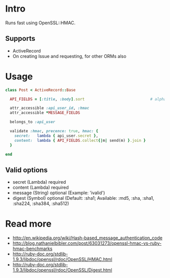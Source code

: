 Intro
=====

Runs fast using OpenSSL::HMAC.


Supports
--------

* ActiveRecord
* On creating Issue and requesting, for other ORMs also



Usage
=====

```ruby
class Post < ActiveRecord::Base

  API_FIELDS = [:title, :body].sort                             # alphabetic order

  attr_accessible :api_user_id, :hmac
  attr_accessible *MESSAGE_FIELDS

  belongs_to :api_user

  validate :hmac, precence: true, hmac: {
    secret:   lambda { api_user.secret },                           
    content:  lambda { API_FIELDS.collect{|m| send(m) }.join }
  }

end
```


Valid options
-------------

* secret (Lambda) required
* content (Lambda) required
* message (String) optional (Example: 'ivalid')
* digest (Symbol) optional (Default: :sha1; Available: :md5, :sha, :sha1, :sha224, :sha384, :sha512)


Read more
=========

* http://en.wikipedia.org/wiki/Hash-based_message_authentication_code
* http://blog.nathanielbibler.com/post/63031273/openssl-hmac-vs-ruby-hmac-benchmarks
* http://ruby-doc.org/stdlib-1.9.3/libdoc/openssl/rdoc/OpenSSL/HMAC.html
* http://ruby-doc.org/stdlib-1.9.3/libdoc/openssl/rdoc/OpenSSL/Digest.html
